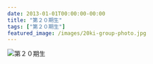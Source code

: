```yaml
---
date: 2013-01-01T00:00:00-00:00
title: "第２０期生"
tags: ["第２０期生"]
featured_image: /images/20ki-group-photo.jpg
---
```


![第２０期生](/images/20ki-group-photo.jpg)
